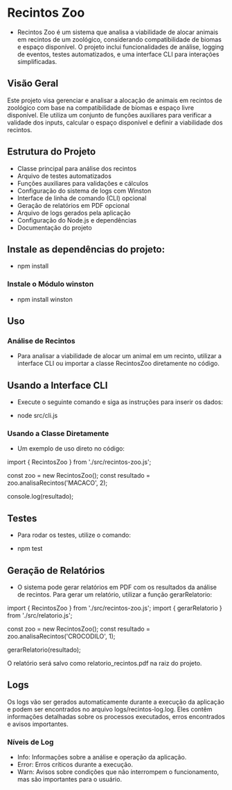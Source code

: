 # Recintos Zoo
- Recintos Zoo é um sistema que analisa a viabilidade de alocar animais em recintos de um zoológico, considerando compatibilidade de biomas e espaço disponível. O projeto inclui funcionalidades de análise, logging de eventos, testes automatizados, e uma interface CLI para interações simplificadas.

## Visão Geral
Este projeto visa gerenciar e analisar a alocação de animais em recintos de zoológico com base na compatibilidade de biomas e espaço livre disponível. Ele utiliza um conjunto de funções auxiliares para verificar a validade dos inputs, calcular o espaço disponível e definir a viabilidade dos recintos.

## Estrutura do Projeto

- Classe principal para análise dos recintos
- Arquivo de testes automatizados
- Funções auxiliares para validações e cálculos
- Configuração do sistema de logs com Winston
- Interface de linha de comando (CLI) opcional
- Geração de relatórios em PDF opcional
- Arquivo de logs gerados pela aplicação
- Configuração do Node.js e dependências
- Documentação do projeto

## Instale as dependências do projeto:

-  npm install

### Instale o Módulo winston

- npm install winston



## Uso

### Análise de Recintos

- Para analisar a viabilidade de alocar um animal em um recinto, utilizar a interface CLI ou importar a classe RecintosZoo diretamente no código.

## Usando a Interface CLI

- Execute o seguinte comando e siga as instruções para inserir os dados:

-   node src/cli.js

### Usando a Classe Diretamente

- Um exemplo de uso direto no código:

import { RecintosZoo } from './src/recintos-zoo.js';

const zoo = new RecintosZoo();
const resultado = zoo.analisaRecintos('MACACO', 2);

console.log(resultado);


## Testes

- Para rodar os testes, utilize o comando:

-   npm test


## Geração de Relatórios

- O sistema pode gerar relatórios em PDF com os resultados da análise de recintos. Para gerar um relatório, utilizar a função gerarRelatorio:

import { RecintosZoo } from './src/recintos-zoo.js';
import { gerarRelatorio } from './src/relatorio.js';

const zoo = new RecintosZoo();
const resultado = zoo.analisaRecintos('CROCODILO', 1);

gerarRelatorio(resultado);

O relatório será salvo como relatorio_recintos.pdf na raiz do projeto.

## Logs

Os logs vão  ser gerados automaticamente durante a execução da aplicação e podem ser encontrados no arquivo logs/recintos-log.log. Eles contêm informações detalhadas sobre os processos executados, erros encontrados e avisos importantes.

### Níveis de Log
- Info: Informações sobre a análise e operação da aplicação.
- Error: Erros críticos durante a execução.
- Warn: Avisos sobre condições que não interrompem o funcionamento, mas são importantes para o usuário.
